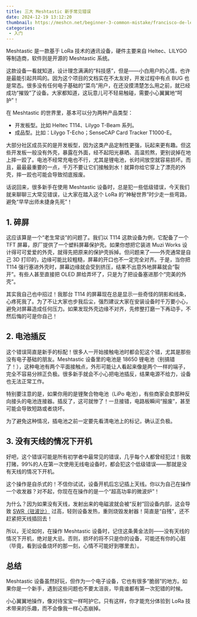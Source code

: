 ```yaml
---
title: 三大 Meshtastic 新手常见错误
date: 2024-12-19 13:12:20
thumbnail: https://meshcn.net/beginner-3-common-mistake/francisco-de-legarreta-c-hHg9MC-G8_Y-unsplash.webp
categories:
 - 入门
---
```


Meshtastic 是一款基于 LoRa 技术的通讯设备，硬件主要来自 Heltec、LILYGO 等制造商，软件则是开源的 Meshtastic 系统。

这款设备一看就知道，设计理念满满的“科技感”，但是——小白用户的心情，也许是最能引起共鸣的。因为这个项目的文档实在不太友好，开发过程中有点 BUG 也是常态。很多没有任何电子基础的“菜鸟”用户，在还没摸清楚怎么用之前，就已经成功“摧毁”了设备。大家都知道，这玩意儿可不轻易触碰，需要小心翼翼地“呵护”！

在 Meshtastic 的世界里，基本可以分为两种产品类型：

- 开发板型。比如 Heltec T114、Lilygo T-Beam 系列。
- 成品型。比如：Lilygo T-Echo；SenseCAP Card Tracker T1000-E。

大部分社区成员买的是开发板型，因为这类产品定制性更强，玩起来更有趣。但这些开发板一般没有外壳，暴露在外面，经不起阳光暴晒、高温煎熬，更别说掉在地上摔一跤了。电池不经常充电也不行，尤其是锂电池，长时间放空就容易损坏。而且，最最最重要的一点，千万不要让它们接触到水！就算你给它穿上了漂亮的外壳，摔一跤也可能会导致彻底报废。

话说回来，很多新手在使用 Meshtastic 设备时，总是犯一些低级错误，今天我们就来聊聊三大常见错误，让大家在踏入这个 LoRa 的“神秘世界”时少走一些弯路，避免“早早出师未捷身先死”！

## 1. 碎屏

这应该算是一个“老生常谈”的问题了。我们以 T114 这款设备为例，它配备了一个 TFT 屏幕，原厂提供了一个塑料屏幕保护壳。如果你想把它装进 Muzi Works 设计得可可爱爱的外壳，就得先把原来的保护壳拆掉。但问题来了——外壳通常是自己 3D 打印的，边缘可能比较粗糙，屏幕的开口也不一定完全对齐。于是，当你把 T114 强行塞进外壳时，屏幕边缘就会受到挤压，结果不出意外地屏幕就会“裂开”。有些人甚至直接把 OLED 屏给弄坏了，只是为了把设备塞进那个“完美的外壳”。

其实我自己也中招过！我那台 T114 的屏幕现在总是显示一些奇怪的阴影和线条，心疼死我了。为了不让大家也步我后尘，强烈建议大家在安装设备时千万要小心，避免对屏幕造成任何压力。如果发现外壳边缘不对齐，先修整打磨一下再动手，不然后悔的可是你自己！

## 2. 电池插反

这个错误简直是新手的标配！很多人一开始接触电池时都会犯这个错，尤其是那些没有电子基础的朋友。Meshtastic 设备里的电池是 18650 锂电池（别搞错了！），这种电池有两个平面接触点，外形可能让人看起来像是两个一样的端子，完全不容易分辨正负极。很多新手就会不小心把电池插反，结果电源不给力，设备也无法正常工作。

特别要注意的是，如果你用的是锂聚合物电池（LiPo 电池），有些商家会卖那种反向接头的电池连接器。插反了，这可就惨了！一旦接错，电路板瞬间“报废”，甚至可能会导致短路或者烧坏。

为了避免这种情况，插电池之前一定要先看清电池上的标记，确认正负极。

## 3. 没有天线的情况下开机

好吧，这个错误可能是所有初学者中最常见的错误，几乎每个人都曾经犯过！我敢打赌，99%的人在第一次使用无线电设备时，都会犯这个低级错误——那就是没有天线的情况下开机。

这个操作是自杀式的！不信你试试，设备开机后忘记插上天线。你以为自己在操作一个收发器？对不起，你现在在操作的是一个“超高功率的微波炉”！

为什么？因为如果没有天线，发射出来的电磁波就会被“反射”回设备内部，这会导致 [SWR（驻波比）](/understand-antenna-indicators) 过高，轻则设备发热，重则烧毁发射器！简直是“自残”，还不赶紧把天线插回去！

所以，无论如何，在操作 Meshtastic 设备时，记住这条黄金法则——没有天线的情况下开机，绝对是大忌。否则，损坏的将不只是你的设备，可能还有你的心脏（毕竟，看到设备烧坏的那一刻，心情不可能好到哪里去）。

## 总结

Meshtastic 设备虽然好玩，但作为一个电子设备，它也有很多“脆弱”的地方。如果你是一个新手，遇到这些问题也不要太沮丧，毕竟谁都有第一次犯错的时候。

小心翼翼地操作，像对待宝宝一样呵护它。只有这样，你才能充分体验到 LoRa 技术带来的乐趣，而不会像我一样心态崩掉。